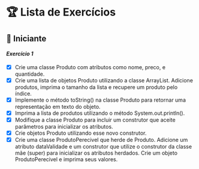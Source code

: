 # 🏆 Lista de Exercícios

## 🔰 Iniciante

#### *Exercício 1*

- [x] Crie uma classe Produto com atributos como nome, preco, e quantidade.
- [x] Crie uma lista de objetos Produto utilizando a classe ArrayList. Adicione produtos, imprima o tamanho da lista e recupere um produto pelo índice.
- [x] Implemente o método toString() na classe Produto para retornar uma representação em texto do objeto.
- [x] Imprima a lista de produtos utilizando o método System.out.println().
- [x] Modifique a classe Produto para incluir um construtor que aceite parâmetros para inicializar os atributos.
- [x] Crie objetos Produto utilizando esse novo construtor.
- [x] Crie uma classe ProdutoPerecivel que herde de Produto. Adicione um atributo dataValidade e um construtor que utilize o construtor da classe mãe (super) para inicializar os atributos herdados. Crie um objeto ProdutoPerecivel e imprima seus valores.